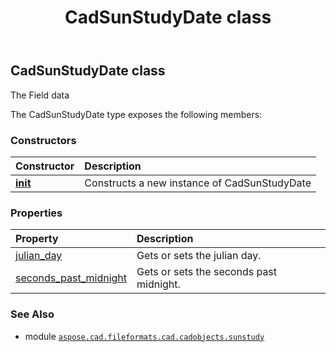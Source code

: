 ﻿---
title: CadSunStudyDate class
second_title: Aspose.CAD for Python via .NET API References
description: 
type: docs
weight: 20
url: /python-net/aspose.cad.fileformats.cad.cadobjects.sunstudy/cadsunstudydate/
is_root: false
---

## CadSunStudyDate class

The Field data



The CadSunStudyDate type exposes the following members:

### Constructors
| Constructor | Description |
| :- | :- |
| [__init__](/cad/python-net/aspose.cad.fileformats.cad.cadobjects.sunstudy/cadsunstudydate/__init__/#) | Constructs a new instance of CadSunStudyDate |


### Properties
| Property | Description |
| :- | :- |
| [julian_day](/cad/python-net/aspose.cad.fileformats.cad.cadobjects.sunstudy/cadsunstudydate/julian_day) | Gets or sets the julian day. |
| [seconds_past_midnight](/cad/python-net/aspose.cad.fileformats.cad.cadobjects.sunstudy/cadsunstudydate/seconds_past_midnight) | Gets or sets the seconds past midnight. |



### See Also
* module [`aspose.cad.fileformats.cad.cadobjects.sunstudy`](..)
